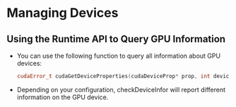 # Managing Devices 

## Using the Runtime API to Query GPU Information
- You can use the following function to query all information about GPU devices:
    ```cpp
    cudaError_t cudaGetDeviceProperties(cudaDeviceProp* prop, int device);
    ```
- Depending on your configuration, checkDeviceInfor will report different information on the GPU device. 